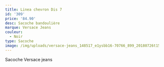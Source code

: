 ```yaml
---
title: Linea chevron Dis 7
id: '309'
price: '84.90'
desc: Sacoche bandoulière
marque: Versace Jeans
couleur:
  - Noir
type: Sacoche
image: /img/uploads/versace-jeans_148517_e1ysbb16-70766_899_20180726t151034_01.jpg
---
```

Sacoche Versace jeans
